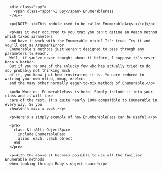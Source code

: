       <div class="spy">
        <span class="spot">I Spy</span> EnumerablePass
      </div>

      <p>[NOTE: <i>This module used to be called EnumerableArgs.</i>]</p>

      <p>Has it ever occurred to you that you can't define an #each method which takes parameters
      and have it work with the Enumerable mixin? It's true. Try it and you'll get an ArgumentError.
      Enumerable's methods just weren't designed to pass through any parameters to #each.
      Well, if you've never thought about it before, I suppose it's never been a bother.
      But if you're one of the unlucky few who has actually tried to do so, probably not thinking much
      of it, you know just how frustrating it is. You are reduced to writing your own #find, #map, #select
      and the many other normally eager-to-mix methods of Enumerable.</p>

      <p>No Worries. EnumerablePass is here. Simply include it into your class and it will take
      care of the rest. It's quite nearly 100% compatible to Enumerable in every way. So you
      shouldn't miss a beat.</p>

      <p>Here's a simply example of how EnumberablePass can be useful.</p>

      <pre>
        class &lt;&lt; ObjectSpace
          include EnumerablePass
          alias :each, :each_object
        end
      </pre>

      <p>With the above it becomes possible to use all the familiar Enumerable methods
      when looking through Ruby's object space!</p>

